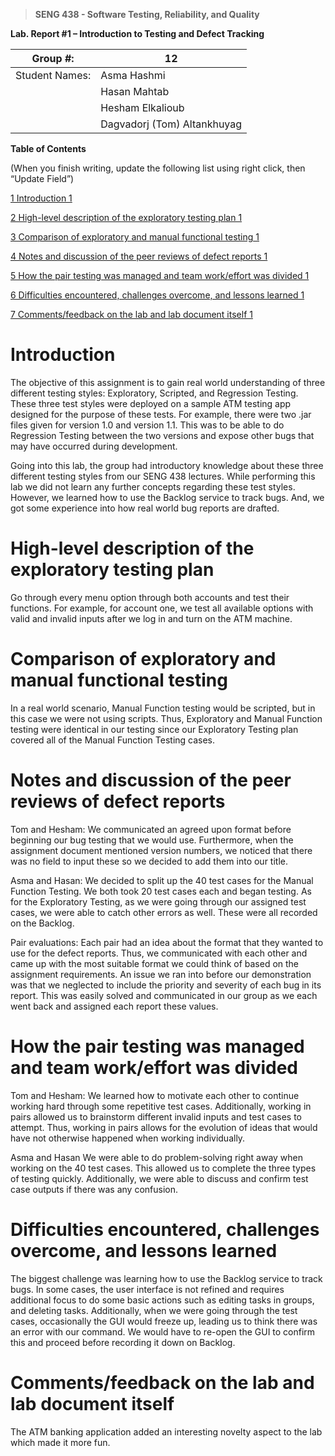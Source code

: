 >   **SENG 438 - Software Testing, Reliability, and Quality**

**Lab. Report \#1 – Introduction to Testing and Defect Tracking**

| Group \#:    |  12 |
|-----------------|---|
| Student Names:  | Asma Hashmi  |
|                 | Hasan Mahtab  | 
|                 | Hesham Elkalioub   |
|                 | Dagvadorj (Tom) Altankhuyag  |

**Table of Contents**

(When you finish writing, update the following list using right click, then
“Update Field”)

[1 Introduction	1](#_Toc439194677)

[2 High-level description of the exploratory testing plan	1](#_Toc439194678)

[3 Comparison of exploratory and manual functional testing	1](#_Toc439194679)

[4 Notes and discussion of the peer reviews of defect reports	1](#_Toc439194680)

[5 How the pair testing was managed and team work/effort was
divided	1](#_Toc439194681)

[6 Difficulties encountered, challenges overcome, and lessons
learned	1](#_Toc439194682)

[7 Comments/feedback on the lab and lab document itself	1](#_Toc439194683)

# Introduction

The objective of this assignment is to gain real world understanding of three different testing styles: Exploratory, Scripted, and Regression Testing. These three test styles were deployed on a sample ATM testing app designed for the purpose of these tests. For example, there were two .jar files given for version 1.0 and version 1.1. This was to be able to do Regression Testing between the two versions and expose other bugs that may have occurred during development.

Going into this lab, the group had introductory knowledge about these three different testing styles from our SENG 438 lectures. While performing this lab we did not learn any further concepts regarding these test styles. However, we learned how to use the Backlog service to track bugs. And, we got some experience into how real world bug reports are drafted.


# High-level description of the exploratory testing plan

Go through every menu option through both accounts and test their functions. For example, for account one, we test all available options with valid and invalid inputs after we log in and turn on the ATM machine. 


# Comparison of exploratory and manual functional testing

In a real world scenario, Manual Function testing would be scripted, but in this case we were not using scripts. Thus, Exploratory and Manual Function testing were identical in our testing since our Exploratory Testing plan covered all of the Manual Function Testing cases. 


# Notes and discussion of the peer reviews of defect reports

Tom and Hesham:
We communicated an agreed upon format before beginning our bug testing that we would use. Furthermore, when the assignment document mentioned version numbers, we noticed that there was no field to input these so we decided to add them into our title.

Asma and Hasan:
We decided to split up the 40 test cases for the Manual Function Testing. We both took 20 test cases each and began testing. As for the Exploratory Testing, as we were going through our assigned test cases, we were able to catch other errors as well. These were all recorded on the Backlog.

Pair evaluations:
Each pair had an idea about the format that they wanted to use for the defect reports. Thus, we communicated with each other and came up with the most suitable format we could think of based on the assignment requirements. An issue we ran into before our demonstration was that we neglected to include the priority and severity of each bug in its report. This was easily solved and communicated in our group as we each went back and assigned each report these values.


# How the pair testing was managed and team work/effort was divided 

Tom and Hesham:
We learned how to motivate each other to continue working hard through some repetitive test cases. Additionally, working in pairs allowed us to brainstorm different invalid inputs and test cases to attempt. Thus, working in pairs allows for the evolution of ideas that would have not otherwise happened when working individually.

Asma and Hasan
We were able to do problem-solving right away when working on the 40 test cases. This allowed us to complete the three types of testing quickly. Additionally, we were able to discuss and confirm test case outputs if there was any confusion.



# Difficulties encountered, challenges overcome, and lessons learned

The biggest challenge was learning how to use the Backlog service to track bugs. In some cases, the user interface is not refined and requires additional focus to do some basic actions such as editing tasks in groups, and deleting tasks. Additionally, when we were going through the test cases, occasionally the GUI would freeze up, leading us to think there was an error with our command. We would have to re-open the GUI to confirm this and proceed before recording it down on Backlog.


# Comments/feedback on the lab and lab document itself

The ATM banking application added an interesting novelty aspect to the lab which made it more fun.

